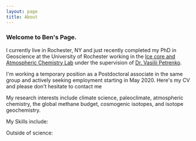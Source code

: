 ```yaml
---
layout: page
title: About
---
```


### Welcome to Ben's Page.

I currently live in Rochester, NY and just recently completed my PhD in Geoscience at the University of Rochester working in the [Ice core and Atmospheric Chemistry Lab](http://www.sas.rochester.edu/ees/petrenko/index.html) under the supervision of [Dr. Vasilii Petrenko](http://www.sas.rochester.edu/ees/people/faculty/petrenko_vasilii/index.html).  

I'm working a temporary position as a Postdoctoral associate in the same group and actively seeking employment starting in May 2020.  Here's my CV and please don't hesitate to contact me  

My research interests include climate science, paleoclimate, atmospheric chemistry, the global methane budget, cosmogenic isotopes, and isotope geochemistry.

My Skills include: 

Outside of science:
